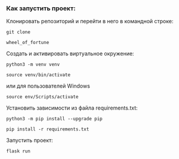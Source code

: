 ### Как запустить проект:

Клонировать репозиторий и перейти в него в командной строке:

```
git clone 
```

```
wheel_of_fortune
```

Cоздать и активировать виртуальное окружение:

```
python3 -m venv venv
```

```
source venv/bin/activate
```
или для пользователей Windows

```
source env/Scripts/activate
```

Установить зависимости из файла requirements.txt:

```
python3 -m pip install --upgrade pip
```

```
pip install -r requirements.txt
```

Запустить проект:

```
flask run
```